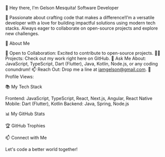 👋 Hey there, I'm Gelson Mesquita!
Software Developer

🌟 Passionate about crafting code that makes a difference!I’m a versatile developer with a love for building impactful solutions using modern tech stacks. Always eager to collaborate on open-source projects and explore new challenges.

🚀 About Me

👯 Open to Collaboration: Excited to contribute to open-source projects.
👨‍💻 Projects: Check out my work right here on GitHub.
💬 Ask Me About: JavaScript, TypeScript, Dart (Flutter), Java, Kotlin, Node.js, or any coding conundrum!
📫 Reach Out: Drop me a line at iamgelson@gmail.com.
👀 Profile Views:


📚 My Tech Stack

Frontend: JavaScript, TypeScript, React, Next.js, Angular, React Native
Mobile: Dart (Flutter), Kotlin
Backend: Java, Spring, Node.js


📊 My GitHub Stats

  
  



🏆 GitHub Trophies


📫 Connect with Me

  
    
  
  
    
  
  
    
  



Let's code a better world together!
